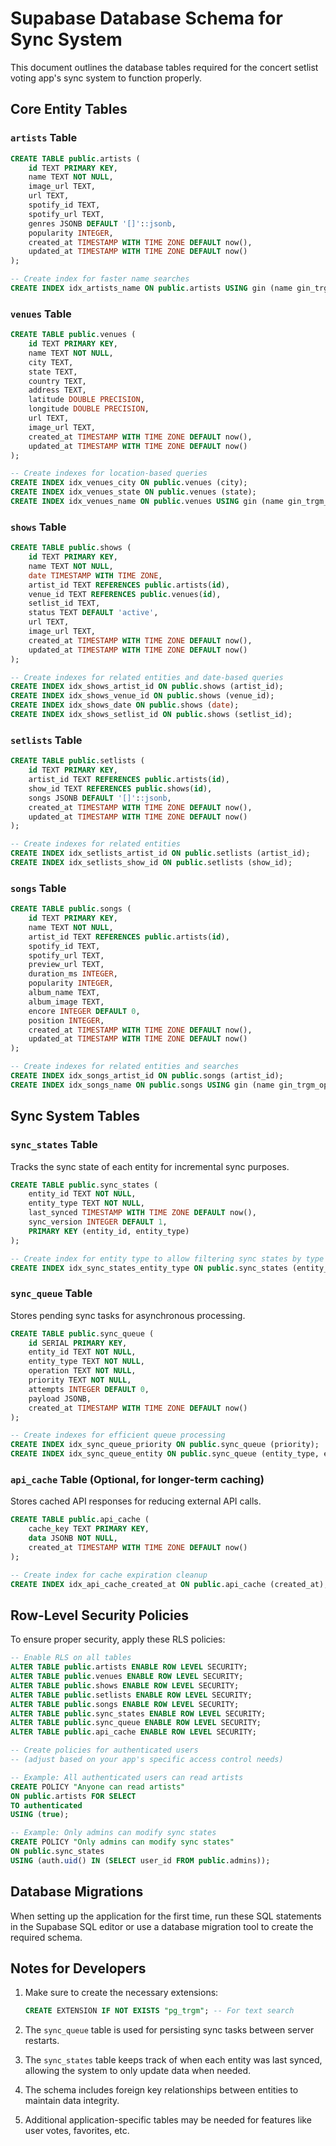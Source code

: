 # Supabase Database Schema for Sync System

This document outlines the database tables required for the concert setlist voting app's sync system to function properly.

## Core Entity Tables

### `artists` Table

```sql
CREATE TABLE public.artists (
    id TEXT PRIMARY KEY,
    name TEXT NOT NULL,
    image_url TEXT,
    url TEXT,
    spotify_id TEXT,
    spotify_url TEXT,
    genres JSONB DEFAULT '[]'::jsonb,
    popularity INTEGER,
    created_at TIMESTAMP WITH TIME ZONE DEFAULT now(),
    updated_at TIMESTAMP WITH TIME ZONE DEFAULT now()
);

-- Create index for faster name searches
CREATE INDEX idx_artists_name ON public.artists USING gin (name gin_trgm_ops);
```

### `venues` Table

```sql
CREATE TABLE public.venues (
    id TEXT PRIMARY KEY,
    name TEXT NOT NULL,
    city TEXT,
    state TEXT,
    country TEXT,
    address TEXT,
    latitude DOUBLE PRECISION,
    longitude DOUBLE PRECISION,
    url TEXT,
    image_url TEXT,
    created_at TIMESTAMP WITH TIME ZONE DEFAULT now(),
    updated_at TIMESTAMP WITH TIME ZONE DEFAULT now()
);

-- Create indexes for location-based queries
CREATE INDEX idx_venues_city ON public.venues (city);
CREATE INDEX idx_venues_state ON public.venues (state);
CREATE INDEX idx_venues_name ON public.venues USING gin (name gin_trgm_ops);
```

### `shows` Table

```sql
CREATE TABLE public.shows (
    id TEXT PRIMARY KEY,
    name TEXT NOT NULL,
    date TIMESTAMP WITH TIME ZONE,
    artist_id TEXT REFERENCES public.artists(id),
    venue_id TEXT REFERENCES public.venues(id),
    setlist_id TEXT,
    status TEXT DEFAULT 'active',
    url TEXT,
    image_url TEXT,
    created_at TIMESTAMP WITH TIME ZONE DEFAULT now(),
    updated_at TIMESTAMP WITH TIME ZONE DEFAULT now()
);

-- Create indexes for related entities and date-based queries
CREATE INDEX idx_shows_artist_id ON public.shows (artist_id);
CREATE INDEX idx_shows_venue_id ON public.shows (venue_id);
CREATE INDEX idx_shows_date ON public.shows (date);
CREATE INDEX idx_shows_setlist_id ON public.shows (setlist_id);
```

### `setlists` Table

```sql
CREATE TABLE public.setlists (
    id TEXT PRIMARY KEY,
    artist_id TEXT REFERENCES public.artists(id),
    show_id TEXT REFERENCES public.shows(id),
    songs JSONB DEFAULT '[]'::jsonb,
    created_at TIMESTAMP WITH TIME ZONE DEFAULT now(),
    updated_at TIMESTAMP WITH TIME ZONE DEFAULT now()
);

-- Create indexes for related entities
CREATE INDEX idx_setlists_artist_id ON public.setlists (artist_id);
CREATE INDEX idx_setlists_show_id ON public.setlists (show_id);
```

### `songs` Table

```sql
CREATE TABLE public.songs (
    id TEXT PRIMARY KEY,
    name TEXT NOT NULL,
    artist_id TEXT REFERENCES public.artists(id),
    spotify_id TEXT,
    spotify_url TEXT,
    preview_url TEXT,
    duration_ms INTEGER,
    popularity INTEGER,
    album_name TEXT,
    album_image TEXT,
    encore INTEGER DEFAULT 0,
    position INTEGER,
    created_at TIMESTAMP WITH TIME ZONE DEFAULT now(),
    updated_at TIMESTAMP WITH TIME ZONE DEFAULT now()
);

-- Create indexes for related entities and searches
CREATE INDEX idx_songs_artist_id ON public.songs (artist_id);
CREATE INDEX idx_songs_name ON public.songs USING gin (name gin_trgm_ops);
```

## Sync System Tables

### `sync_states` Table

Tracks the sync state of each entity for incremental sync purposes.

```sql
CREATE TABLE public.sync_states (
    entity_id TEXT NOT NULL,
    entity_type TEXT NOT NULL,
    last_synced TIMESTAMP WITH TIME ZONE DEFAULT now(),
    sync_version INTEGER DEFAULT 1,
    PRIMARY KEY (entity_id, entity_type)
);

-- Create index for entity type to allow filtering sync states by type
CREATE INDEX idx_sync_states_entity_type ON public.sync_states (entity_type);
```

### `sync_queue` Table

Stores pending sync tasks for asynchronous processing.

```sql
CREATE TABLE public.sync_queue (
    id SERIAL PRIMARY KEY,
    entity_id TEXT NOT NULL,
    entity_type TEXT NOT NULL,
    operation TEXT NOT NULL,
    priority TEXT NOT NULL,
    attempts INTEGER DEFAULT 0,
    payload JSONB,
    created_at TIMESTAMP WITH TIME ZONE DEFAULT now()
);

-- Create indexes for efficient queue processing
CREATE INDEX idx_sync_queue_priority ON public.sync_queue (priority);
CREATE INDEX idx_sync_queue_entity ON public.sync_queue (entity_type, entity_id);
```

### `api_cache` Table (Optional, for longer-term caching)

Stores cached API responses for reducing external API calls.

```sql
CREATE TABLE public.api_cache (
    cache_key TEXT PRIMARY KEY,
    data JSONB NOT NULL,
    created_at TIMESTAMP WITH TIME ZONE DEFAULT now()
);

-- Create index for cache expiration cleanup
CREATE INDEX idx_api_cache_created_at ON public.api_cache (created_at);
```

## Row-Level Security Policies

To ensure proper security, apply these RLS policies:

```sql
-- Enable RLS on all tables
ALTER TABLE public.artists ENABLE ROW LEVEL SECURITY;
ALTER TABLE public.venues ENABLE ROW LEVEL SECURITY;
ALTER TABLE public.shows ENABLE ROW LEVEL SECURITY;
ALTER TABLE public.setlists ENABLE ROW LEVEL SECURITY;
ALTER TABLE public.songs ENABLE ROW LEVEL SECURITY;
ALTER TABLE public.sync_states ENABLE ROW LEVEL SECURITY;
ALTER TABLE public.sync_queue ENABLE ROW LEVEL SECURITY;
ALTER TABLE public.api_cache ENABLE ROW LEVEL SECURITY;

-- Create policies for authenticated users 
-- (adjust based on your app's specific access control needs)

-- Example: All authenticated users can read artists
CREATE POLICY "Anyone can read artists" 
ON public.artists FOR SELECT 
TO authenticated 
USING (true);

-- Example: Only admins can modify sync states
CREATE POLICY "Only admins can modify sync states" 
ON public.sync_states
USING (auth.uid() IN (SELECT user_id FROM public.admins));
```

## Database Migrations

When setting up the application for the first time, run these SQL statements in the Supabase SQL editor or use a database migration tool to create the required schema.

## Notes for Developers

1. Make sure to create the necessary extensions:
   ```sql
   CREATE EXTENSION IF NOT EXISTS "pg_trgm"; -- For text search
   ```

2. The `sync_queue` table is used for persisting sync tasks between server restarts.

3. The `sync_states` table keeps track of when each entity was last synced, allowing the system to only update data when needed.

4. The schema includes foreign key relationships between entities to maintain data integrity.

5. Additional application-specific tables may be needed for features like user votes, favorites, etc. 